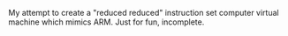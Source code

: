 My attempt to create a "reduced reduced" instruction set computer virtual machine which mimics ARM. Just for fun, incomplete.
